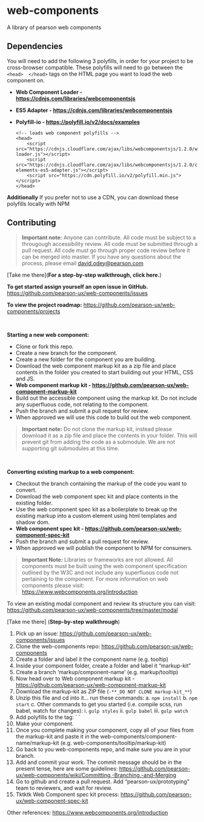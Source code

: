 # web-components
A library of pearson web components

## Dependencies
You will need to add the following 3 polyfills, in order for your project to be cross-browser compatible.  These polyfills will need to go between the  `<head>  </head>` tags on the HTML page you want to load the web component on. 

 - **Web Component Loader - https://cdnjs.com/libraries/webcomponentsjs**
 - **ES5 Adapter - https://cdnjs.com/libraries/webcomponentsjs**
 - **Polyfill-io - https://polyfill.io/v2/docs/examples**

       <!-- loads web component polyfills -->
       <head>
           <script src="https://cdnjs.cloudflare.com/ajax/libs/webcomponentsjs/1.2.0/webcomponents-loader.js"></script>
           <script src="https://cdnjs.cloudflare.com/ajax/libs/webcomponentsjs/1.2.0/custom-elements-es5-adapter.js"></script>
           <script src="https://cdn.polyfill.io/v2/polyfill.min.js"></script>
       </head>
       
**Additionally** 
If you prefer not to use a CDN, you can download these polyfills locally with NPM

## Contributing

> **Important note:**  Anyone can contribute.  All code must be subject to a througough accessibility review.  All code must be submitted through a pull request.  All code must go through proper code review before it can be merged into master.  If you have any questions about the process, please email david.odey@pearson.com 

[Take me there](**For a step-by-step walkthrough, click here.**)

**To get started assign yourself an open issue in GitHub.**  
https://github.com/pearson-ux/web-components/issues

**To view the project roadmap:**
https://github.com/pearson-ux/web-components/projects

<br>

**Starting a new web component:**
- Clone or fork this repo.
- Create a new branch for the component.
- Create a new folder for the component you are building.
- Download the web component markup kit as a zip file and place contents in the folder you created to start building out your HTML, CSS and JS.
 - **Web component markup kit - https://github.com/pearson-ux/web-component-markup-kit**
 - Build out the accessible component using the markup kit.  Do not include any superfluous code, not relating to the component.
 - Push the branch and submit a pull request for review.
 - When approved we will use this code to build out the web component. 

> **Important note:** Do not clone the markup kit, instead please download it as a zip file and place the contents in your folder.  This will prevent
> git from adding the code as a submodule.  We are not supporting git
> submodules at this time.

<br>

**Converting existing markup to a web component:**

 - Checkout the branch containing the markup of the code you want to convert.
 - Download the web component spec kit and place contents in the existing folder.
 - Use the web component spec kit as a boilerplate to break up the existing markup into a custom element using html templates and shadow dom.
  - **Web component spec kit - https://github.com/pearson-ux/web-component-spec-kit**
 - Push the branch and submit a pull request for review.
 - When approved we will publish the component to NPM for consumers.

> **Important Note:** Libraries or frameworks are not allowed.  All components must be built using the web component specification outlined by the W3C and not include
> any superfluous code not pertaining to the component.  For more information on web components please visit: https://www.webcomponents.org/introduction

To view an existing modal component and review its structure you can visit: https://github.com/pearson-ux/web-components/tree/master/modal
 

[Take me there] (**Step-by-step walkthrough**)
1. Pick up an issue: https://github.com/pearson-ux/web-components/issues
2. Clone the web-components repo: https://github.com/pearson-ux/web-components
3. Create a folder and label it the component name (e.g. tooltip)
4. Inside your component folder, create a folder and label it “markup-kit”
5. Create a branch ‘markup/component-name’ (e.g. markup/tooltip)
6. Now head over to Web component markup kit - https://github.com/pearson-ux/web-component-markup-kit
7. Download the markup-kit as ZIP file (```-**_DO NOT CLONE markup-kit_**```)
8. Unzip this file and cd into it… run these commands:
        a. `npm install`
        b. `npm start`
        c. Other commands to get you started (i.e. compile scss, run babel, watch for changes):
            i. `gulp styles`
            ii. `gulp babel`
            iii. `gulp watch`
9. Add polyfills to the <head> tag:
    `<head>
    <script src="https://cdnjs.cloudflare.com/ajax/libs/webcomponentsjs/1.2.0/webcomponents-loader.js"></script>
    <script src="https://cdnjs.cloudflare.com/ajax/libs/webcomponentsjs/1.2.0/custom-elements-es5-adapter.js"></script>
    <script src="https://cdn.polyfill.io/v2/polyfill.min.js"></script>
    </head>`
10. Make your component.
11. Once you complete making your component, copy all of your files from the markup-kit and paste it in the web-components/component-name/markup-kit (e.g. web-components/tooltip/markup-kit)
12. Go back to you web-components repo, and make sure you are in your branch.
13. Add and commit your work. The commit message should be in the present tense, here are some guidelines: https://github.com/pearson-ux/web-components/wiki/Committing,-Branching,-and-Merging
14. Go to github and create a pull request. Add “pearson-ux/prototyping” team to reviewers, and wait for review.
15. Tktktk Web Component spec kit process: https://github.com/pearson-ux/web-component-spec-kit

Other references:
https://www.webcomponents.org/introduction




